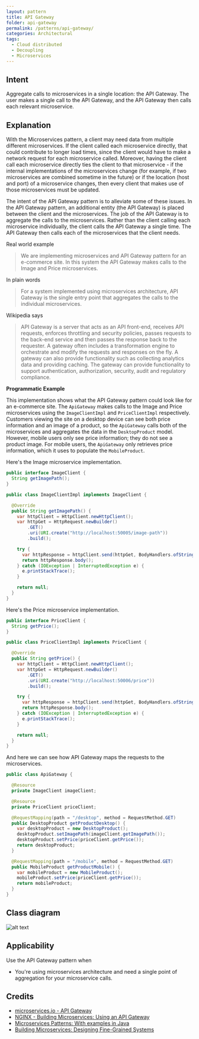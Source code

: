 ```yaml
---
layout: pattern
title: API Gateway
folder: api-gateway
permalink: /patterns/api-gateway/
categories: Architectural
tags:
  - Cloud distributed
  - Decoupling
  - Microservices
---
```


## Intent

Aggregate calls to microservices in a single location: the API Gateway. The user makes a single call to the API Gateway, 
and the API Gateway then calls each relevant microservice.

## Explanation

With the Microservices pattern, a client may need data from multiple different microservices. If the client called each 
microservice directly, that could contribute to longer load times, since the client would have to make a network request 
for each microservice called. Moreover, having the client call each microservice directly ties the client to that 
microservice - if the internal implementations of the microservices change (for example, if two microservices are 
combined sometime in the future) or if the location (host and port) of a microservice changes, then every client that 
makes use of those microservices must be updated.

The intent of the API Gateway pattern is to alleviate some of these issues. In the API Gateway pattern, an additional 
entity (the API Gateway) is placed between the client and the microservices. The job of the API Gateway is to aggregate 
the calls to the microservices. Rather than the client calling each microservice individually, the client calls the 
API Gateway a single time. The API Gateway then calls each of the microservices that the client needs.

Real world example

> We are implementing microservices and API Gateway pattern for an e-commerce site. In this system the API Gateway makes 
calls to the Image and Price microservices.

In plain words

> For a system implemented using microservices architecture, API Gateway is the single entry point that aggregates the 
calls to the individual microservices. 

Wikipedia says

> API Gateway is a server that acts as an API front-end, receives API requests, enforces throttling and security 
policies, passes requests to the back-end service and then passes the response back to the requester. A gateway often 
includes a transformation engine to orchestrate and modify the requests and responses on the fly. A gateway can also 
provide functionality such as collecting analytics data and providing caching. The gateway can provide functionality to 
support authentication, authorization, security, audit and regulatory compliance.

**Programmatic Example**

This implementation shows what the API Gateway pattern could look like for an e-commerce site. The `ApiGateway` makes 
calls to the Image and Price microservices using the `ImageClientImpl` and `PriceClientImpl` respectively. Customers 
viewing the site on a desktop device can see both price information and an image of a product, so the `ApiGateway` calls 
both of the microservices and aggregates the data in the `DesktopProduct` model. However, mobile users only see price 
information; they do not see a product image. For mobile users, the `ApiGateway` only retrieves price information, which 
it uses to populate the `MobileProduct`.

Here's the Image microservice implementation.

```java
public interface ImageClient {
  String getImagePath();
}

public class ImageClientImpl implements ImageClient {

  @Override
  public String getImagePath() {
    var httpClient = HttpClient.newHttpClient();
    var httpGet = HttpRequest.newBuilder()
        .GET()
        .uri(URI.create("http://localhost:50005/image-path"))
        .build();

    try {
      var httpResponse = httpClient.send(httpGet, BodyHandlers.ofString());
      return httpResponse.body();
    } catch (IOException | InterruptedException e) {
      e.printStackTrace();
    }

    return null;
  }
}
```

Here's the Price microservice implementation.

```java
public interface PriceClient {
  String getPrice();
}

public class PriceClientImpl implements PriceClient {

  @Override
  public String getPrice() {
    var httpClient = HttpClient.newHttpClient();
    var httpGet = HttpRequest.newBuilder()
        .GET()
        .uri(URI.create("http://localhost:50006/price"))
        .build();

    try {
      var httpResponse = httpClient.send(httpGet, BodyHandlers.ofString());
      return httpResponse.body();
    } catch (IOException | InterruptedException e) {
      e.printStackTrace();
    }

    return null;
  }
}
```

And here we can see how API Gateway maps the requests to the microservices.

```java
public class ApiGateway {

  @Resource
  private ImageClient imageClient;

  @Resource
  private PriceClient priceClient;

  @RequestMapping(path = "/desktop", method = RequestMethod.GET)
  public DesktopProduct getProductDesktop() {
    var desktopProduct = new DesktopProduct();
    desktopProduct.setImagePath(imageClient.getImagePath());
    desktopProduct.setPrice(priceClient.getPrice());
    return desktopProduct;
  }

  @RequestMapping(path = "/mobile", method = RequestMethod.GET)
  public MobileProduct getProductMobile() {
    var mobileProduct = new MobileProduct();
    mobileProduct.setPrice(priceClient.getPrice());
    return mobileProduct;
  }
}
```

## Class diagram
![alt text](./etc/api-gateway.png "API Gateway")

## Applicability

Use the API Gateway pattern when

* You're using microservices architecture and need a single point of aggregation for your microservice calls.

## Credits

* [microservices.io - API Gateway](http://microservices.io/patterns/apigateway.html)
* [NGINX - Building Microservices: Using an API Gateway](https://www.nginx.com/blog/building-microservices-using-an-api-gateway/)
* [Microservices Patterns: With examples in Java](https://www.amazon.com/gp/product/1617294543/ref=as_li_qf_asin_il_tl?ie=UTF8&tag=javadesignpat-20&creative=9325&linkCode=as2&creativeASIN=1617294543&linkId=ac7b6a57f866ac006a309d9086e8cfbd)
* [Building Microservices: Designing Fine-Grained Systems](https://www.amazon.com/gp/product/1491950358/ref=as_li_qf_asin_il_tl?ie=UTF8&tag=javadesignpat-20&creative=9325&linkCode=as2&creativeASIN=1491950358&linkId=4c95ca9831e05e3f0dadb08841d77bf1)
